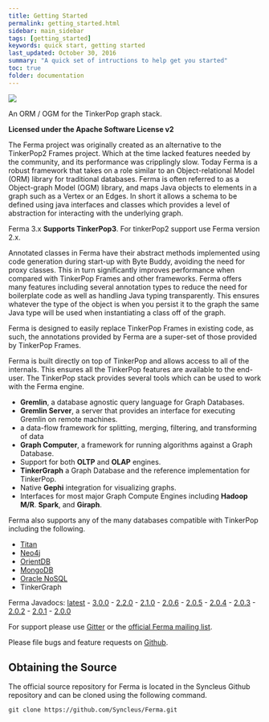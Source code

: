 ```yaml
---
title: Getting Started
permalink: getting_started.html
sidebar: main_sidebar
tags: [getting_started]
keywords: quick start, getting started
last_updated: October 30, 2016
summary: "A quick set of intructions to help get you started"
toc: true
folder: documentation
---
```


![](https://github.com/Syncleus/Ferma/wiki/img/ferma-logo-text.png)

An ORM / OGM for the TinkerPop graph stack.

**Licensed under the Apache Software License v2**

The Ferma project was originally created as an alternative to the
TinkerPop2 Frames project. Which at the time lacked features needed by
the community, and its performance was cripplingly slow. Today Ferma is
a robust framework that takes on a role similar to an Object-relational
Model (ORM) library for traditional databases. Ferma is often referred
to as a Object-graph Model (OGM) library, and maps Java objects to
elements in a graph such as a Vertex or an Edges. In short it allows a
schema to be defined using java interfaces and classes which provides a
level of abstraction for interacting with the underlying graph.

Ferma 3.x **Supports TinkerPop3**. For tinkerPop2 support use Ferma
version 2.x.

Annotated classes in Ferma have their abstract methods implemented using
code generation during start-up with Byte Buddy, avoiding the need for
proxy classes. This in turn significantly improves performance when
compared with TinkerPop Frames and other frameworks. Ferma offers many
features including several annotation types to reduce the need for
boilerplate code as well as handling Java typing transparently. This
ensures whatever the type of the object is when you persist it to the
graph the same Java type will be used when instantiating a class off of
the graph.

Ferma is designed to easily replace TinkerPop Frames in existing code,
as such, the annotations provided by Ferma are a super-set of those
provided by TinkerPop Frames.

Ferma is built directly on top of TinkerPop and allows access to all of
the internals. This ensures all the TinkerPop features are available to
the end-user. The TinkerPop stack provides several tools which can be
used to work with the Ferma engine.

-   **Gremlin**, a database agnostic query language for Graph Databases.
-   **Gremlin Server**, a server that provides an interface for
    executing Gremlin on remote machines.
-   a data-flow framework for splitting, merging, filtering, and
    transforming of data
-   **Graph Computer**, a framework for running algorithms against a
    Graph Database.
-   Support for both **OLTP** and **OLAP** engines.
-   **TinkerGraph** a Graph Database and the reference implementation
    for TinkerPop.
-   Native **Gephi** integration for visualizing graphs.
-   Interfaces for most major Graph Compute Engines including **Hadoop
    M/R**. **Spark**, and **Giraph**.

Ferma also supports any of the many databases compatible with TinkerPop
including the following.

-   [Titan](http://thinkaurelius.github.io/titan/)
-   [Neo4j](http://neo4j.com)
-   [OrientDB](http://www.orientechnologies.com/orientdb/)
-   [MongoDB](http://www.mongodb.org)
-   [Oracle
    NoSQL](http://www.oracle.com/us/products/database/nosql/overview/index.html)
-   TinkerGraph

Ferma Javadocs:
[latest](http://www.javadoc.io/doc/com.syncleus.ferma/ferma) -
[3.0.0](http://www.javadoc.io/doc/com.syncleus.ferma/ferma/3.0.0) -
[2.2.0](http://www.javadoc.io/doc/com.syncleus.ferma/ferma/2.2.0) -
[2.1.0](http://www.javadoc.io/doc/com.syncleus.ferma/ferma/2.1.0) -
[2.0.6](http://www.javadoc.io/doc/com.syncleus.ferma/ferma/2.0.6) -
[2.0.5](http://www.javadoc.io/doc/com.syncleus.ferma/ferma/2.0.5) -
[2.0.4](http://www.javadoc.io/doc/com.syncleus.ferma/ferma/2.0.4) -
[2.0.3](http://www.javadoc.io/doc/com.syncleus.ferma/ferma/2.0.3) -
[2.0.2](http://www.javadoc.io/doc/com.syncleus.ferma/ferma/2.0.2) -
[2.0.1](http://www.javadoc.io/doc/com.syncleus.ferma/ferma/2.0.1) -
[2.0.0](http://www.javadoc.io/doc/com.syncleus.ferma/ferma/2.0.0)

For support please use
[Gitter](https://gitter.im/Syncleus/Ferma?utm_source=badge&utm_medium=badge&utm_campaign=pr-badge)
or the [official Ferma mailing
list](https://groups.google.com/a/syncleus.com/forum/#!forum/ferma-list).

Please file bugs and feature requests on
[Github](https://github.com/Syncleus/Ferma/issues).

Obtaining the Source
--------------------

The official source repository for Ferma is located in the Syncleus
Github repository and can be cloned using the following command.

```
git clone https://github.com/Syncleus/Ferma.git
```
